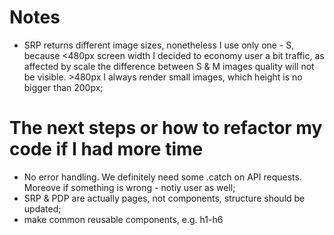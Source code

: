 # Notes

- SRP returns different image sizes, nonetheless I use only one - S, because <480px screen width I decided to economy user a bit traffic, as affected by scale the difference between S & M images quality will not be visible. >480px I always render small images, which height is no bigger than 200px;

# The next steps or how to refactor my code if I had more time

- No error handling. We definitely need some .catch on API requests. Moreove if something is wrong - notiy user as well;
- SRP & PDP are actually pages, not components, structure should be updated;
- make common reusable components, e.g. h1-h6